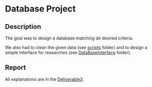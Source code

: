 # Database Project

## Description
The goal was to design a database matching de desired criteria.  

We also had to clean the given data (see [scripts](scripts) folder) and to design a simple interface for researches (see [DataBaseInterface](DataBaseInterface) folder).

## Report
All explanations are in the [Deliverable3](Deliverable3.docx).
